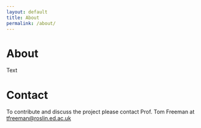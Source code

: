 ```yaml
---
layout: default
title: About
permalink: /about/
---
```


# About

Text

# Contact

To contribute and discuss the project please contact Prof. Tom Freeman at [tfreeman@roslin.ed.ac.uk ](mailto:tfreeman@roslin.ed.ac.uk )  

